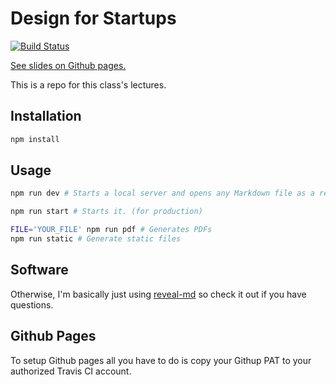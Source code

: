 # Design for Startups

[![Build Status](https://travis-ci.com/quitequinn/YOUR_REPO_NAME.svg?branch=master)](https://travis-ci.com/quitequinn/YOUR_REPO_NAME) 

[See slides on Github pages.](https://quitequinn.github.io/YOUR_REPO_NAME/)

This is a repo for this class's lectures.


## Installation

```bash
npm install
```


## Usage

```bash
npm run dev # Starts a local server and opens any Markdown file as a reveal.js presentation in the default browser. (for dev)

npm run start # Starts it. (for production)

FILE='YOUR_FILE' npm run pdf # Generates PDFs
npm run static # Generate static files
```



## Software

Otherwise, I'm basically just using [reveal-md](https://github.com/webpro/reveal-md) so check it out if you have questions. 



## Github Pages

To setup Github pages all you have to do is copy your Githup PAT to your authorized Travis CI account.


